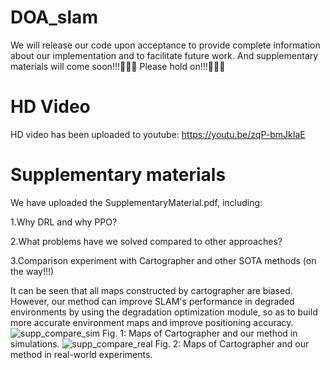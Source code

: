 # DOA_slam
We will release our code upon acceptance to provide complete information about our implementation and to facilitate future work. And supplementary materials will come soon!!!🚀🚀🚀 Please hold on!!!🌹🌹🌹

# HD Video
HD video has been uploaded to youtube:
https://youtu.be/zqP-bmJkIaE

# Supplementary materials
We have uploaded the SupplementaryMaterial.pdf, including:

1.Why DRL and why PPO?

2.What problems have we solved compared to other approaches?

3.Comparison experiment with Cartographer and other SOTA methods (on the way!!!)

It can be seen that all maps constructed by cartographer are biased. However, our method can improve SLAM's performance in degraded environments by using the degradation optimization module, so as to build more accurate environment maps and improve positioning accuracy.
![supp_compare_sim](https://github.com/user-attachments/assets/bf93cd13-ebfd-41f3-a228-0e5212ef6d2a)
Fig. 1: Maps of Cartographer and our method in simulations.
![supp_compare_real](https://github.com/user-attachments/assets/8e8cdcb4-a35f-4658-b1be-a6d02734a9ac)
Fig. 2: Maps of Cartographer and our method in real-world experiments.


